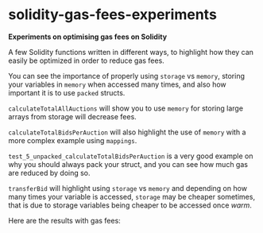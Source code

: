 # solidity-gas-fees-experiments

**Experiments on optimising gas fees on Solidity**

A few Solidity functions written in different ways,
to highlight how they can easily be optimized in order to reduce gas fees.

You can see the importance of properly using `storage` vs `memory`, storing your variables in `memory` when accessed many times,
and also how important it is to use `packed` structs.

`calculateTotalAllAuctions` will show you to use `memory` for storing large arrays from storage will decrease fees.

`calculateTotalBidsPerAuction` will also highlight the use of `memory` with a more complex example using `mappings`.

`test_5_unpacked_calculateTotalBidsPerAuction` is a very good example on why you should always pack your struct, and you can see how much gas are reduced by doing so.

`transferBid` will highlight using `storage` vs `memory` and depending on how many times your variable is accessed, `storage` may be cheaper sometimes,
that is due to storage variables being cheaper to be accessed once _warm_.

Here are the results with gas fees:
